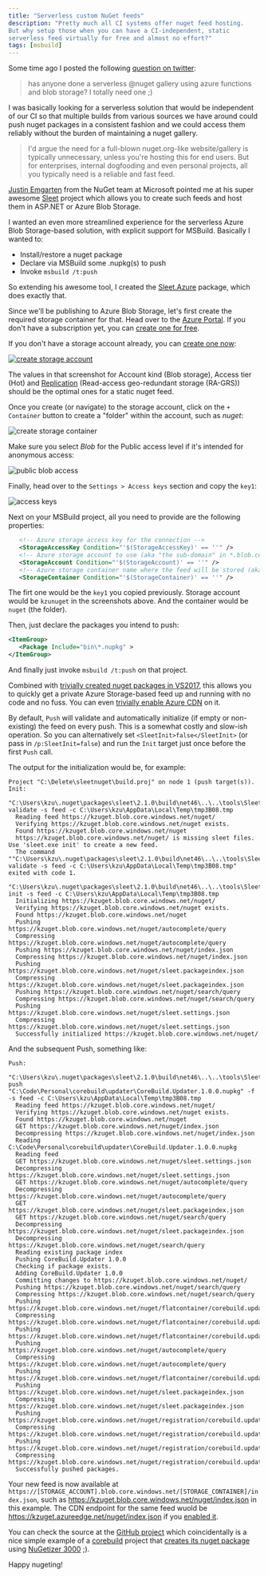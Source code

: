 ```yaml
---
title: "Serverless custom NuGet feeds"
description: "Pretty much all CI systems offer nuget feed hosting. 
But why setup those when you can have a CI-independent, static 
serverless feed virtually for free and almost no effort?"
tags: [msbuild]
---
```


Some time ago I posted the following [question on twitter](https://twitter.com/kzu/status/860529947303178240):

> has anyone done a serverless @nuget gallery using azure functions and blob storage? I totally need one ;)

I was basically looking for a serverless solution that would be independent 
of our CI so that multiple builds from various sources we have around could push 
nuget packages in a consistent fashion and we could access them reliably without 
the burden of maintaining a nuget gallery. 

> I'd argue the need for a full-blown nuget.org-like website/gallery is typically 
> unnecessary, unless you're hosting this for end users. But for enterprises, 
> internal dogfooding and even personal projects, all you typically need is a 
> reliable and fast feed.

[Justin Emgarten](https://twitter.com/emgarten) from the NuGet team at Microsoft 
pointed me at his super awesome [Sleet](https://github.com/emgarten/Sleet) project 
which allows you to create such feeds and host them in ASP.NET or Azure Blob Storage. 

I wanted an even more streamlined experience for the serverless Azure Blob Storage-based 
solution, with explicit support for MSBuild. Basically I wanted to:

* Install/restore a nuget package
* Declare via MSBuild some .nupkg(s) to push
* Invoke `msbuild /t:push`

So extending his awesome tool, I created the 
[Sleet.Azure](https://www.nuget.org/packages/Sleet.Azure) package, which does 
exactly that.

Since we'll be publishing to Azure Blob Storage, let's first create the required 
storage container for that. Head over to the [Azure Portal](https://portal.azure.com/).
If you don't have a subscription yet, you can [create one for free](https://azure.microsoft.com/en-us/free/).

If you don't have a storage account already, you can [create one now](https://portal.azure.com/#create/Microsoft.StorageAccount-ARM):

[![create storage account](https://www.cazzulino.com/img/serverless-nuget-storage.png)](https://portal.azure.com/#create/Microsoft.StorageAccount-ARM)

The values in that screenshot for Account kind (Blob storage), Access tier (Hot) and 
[Replication](https://docs.microsoft.com/en-us/azure/storage/common/storage-redundancy) (Read-access geo-redundant storage (RA-GRS))
should be the optimal ones for a static nuget feed.

Once you create (or navigate) to the storage account, click on the `+ Container` button to 
create a "folder" within the account, such as *nuget*:

![create storage container](https://www.cazzulino.com/img/serverless-nuget-container.png)

Make sure you select *Blob* for the Public access level if it's intended for anonymous access:

![public blob access](https://www.cazzulino.com/img/serverless-nuget-blob.png)

Finally, head over to the `Settings > Access keys` section and copy the `key1`:

![access keys](https://www.cazzulino.com/img/serverless-nuget-key.png)

Next on your MSBuild project, all you need to provide are the following properties:


```xml
   <!-- Azure storage access key for the connection -->
   <StorageAccessKey Condition="'$(StorageAccessKey)' == ''" />
   <!-- Azure storage account to use (aka "the sub-domain" in *.blob.core.windows.net or *.azureedge.net for the CDN endpoint) -->
   <StorageAccount Condition="'$(StorageAccount)' == ''" />
   <!-- Azure storage container name where the feed will be stored (aka "the folder") -->
   <StorageContainer Condition="'$(StorageContainer)' == ''" />
```

The firt one would be the `key1` you copied previously. Storage account would be 
`kzunuget` in the screenshots above. And the container would be `nuget` (the folder).


Then, just declare the packages you intend to push:

```xml
<ItemGroup>
   <Package Include="bin\*.nupkg" >
</ItemGroup>
```

And finally just invoke `msbuild /t:push` on that project.

Combined with [trivially created nuget packages in VS2017](https://docs.microsoft.com/en-us/nuget/guides/create-net-standard-packages-vs2017), 
this allows you to quickly get a private Azure Storage-based feed up and running 
with no code and no fuss. You can even [trivially enable Azure CDN](https://docs.microsoft.com/en-us/azure/cdn/cdn-create-a-storage-account-with-cdn#step-2-enable-cdn-for-the-storage-account) on it.

By default, `Push` will validate and automatically initialize (if empty or non-existing) 
the feed on every push. This is a somewhat costly and slow-ish operation. So you can 
alternatively set `<SleetInit>false</SleetInit>` (or pass in `/p:SleetInit=false`) and 
run the `Init` target just once before the first `Push` call.

The output for the initialization would be, for example:

```
Project "C:\Delete\sleetnuget\build.proj" on node 1 (push target(s)).
Init:
  "C:\Users\kzu\.nuget\packages\sleet\2.1.0\build\net46\..\..\tools\Sleet.exe" validate -s feed -c C:\Users\kzu\AppData\Local\Temp\tmp3B08.tmp
  Reading feed https://kzuget.blob.core.windows.net/nuget/
  Verifying https://kzuget.blob.core.windows.net/nuget exists.
  Found https://kzuget.blob.core.windows.net/nuget
  https://kzuget.blob.core.windows.net/nuget/ is missing sleet files. Use 'sleet.exe init' to create a new feed.
  The command ""C:\Users\kzu\.nuget\packages\sleet\2.1.0\build\net46\..\..\tools\Sleet.exe" validate -s feed -c C:\Users\kzu\AppData\Local\Temp\tmp3B08.tmp" exited with code 1.
  "C:\Users\kzu\.nuget\packages\sleet\2.1.0\build\net46\..\..\tools\Sleet.exe" init -s feed -c C:\Users\kzu\AppData\Local\Temp\tmp3B08.tmp
  Initializing https://kzuget.blob.core.windows.net/nuget/
  Verifying https://kzuget.blob.core.windows.net/nuget exists.
  Found https://kzuget.blob.core.windows.net/nuget
  Pushing https://kzuget.blob.core.windows.net/nuget/autocomplete/query
  Compressing https://kzuget.blob.core.windows.net/nuget/autocomplete/query
  Pushing https://kzuget.blob.core.windows.net/nuget/index.json
  Compressing https://kzuget.blob.core.windows.net/nuget/index.json
  Pushing https://kzuget.blob.core.windows.net/nuget/sleet.packageindex.json
  Compressing https://kzuget.blob.core.windows.net/nuget/sleet.packageindex.json
  Pushing https://kzuget.blob.core.windows.net/nuget/search/query
  Compressing https://kzuget.blob.core.windows.net/nuget/search/query
  Pushing https://kzuget.blob.core.windows.net/nuget/sleet.settings.json
  Compressing https://kzuget.blob.core.windows.net/nuget/sleet.settings.json
  Successfully initialized https://kzuget.blob.core.windows.net/nuget/
```

And the subsequent Push, something like:

```
Push:
  "C:\Users\kzu\.nuget\packages\sleet\2.1.0\build\net46\..\..\tools\Sleet.exe" push "C:\Code\Personal\corebuild\updater\CoreBuild.Updater.1.0.0.nupkg" -f -s feed -c C:\Users\kzu\AppData\Local\Temp\tmp3B08.tmp
  Reading feed https://kzuget.blob.core.windows.net/nuget/
  Verifying https://kzuget.blob.core.windows.net/nuget exists.
  Found https://kzuget.blob.core.windows.net/nuget
  GET https://kzuget.blob.core.windows.net/nuget/index.json
  Decompressing https://kzuget.blob.core.windows.net/nuget/index.json
  Reading C:\Code\Personal\corebuild\updater\CoreBuild.Updater.1.0.0.nupkg
  Reading feed
  GET https://kzuget.blob.core.windows.net/nuget/sleet.settings.json
  Decompressing https://kzuget.blob.core.windows.net/nuget/sleet.settings.json
  GET https://kzuget.blob.core.windows.net/nuget/autocomplete/query
  Decompressing https://kzuget.blob.core.windows.net/nuget/autocomplete/query
  GET https://kzuget.blob.core.windows.net/nuget/sleet.packageindex.json
  GET https://kzuget.blob.core.windows.net/nuget/search/query
  Decompressing https://kzuget.blob.core.windows.net/nuget/sleet.packageindex.json
  Decompressing https://kzuget.blob.core.windows.net/nuget/search/query
  Reading existing package index
  Pushing CoreBuild.Updater 1.0.0
  Checking if package exists.
  Adding CoreBuild.Updater 1.0.0
  Committing changes to https://kzuget.blob.core.windows.net/nuget/
  Pushing https://kzuget.blob.core.windows.net/nuget/search/query
  Compressing https://kzuget.blob.core.windows.net/nuget/search/query
  Pushing https://kzuget.blob.core.windows.net/nuget/flatcontainer/corebuild.updater/index.json
  Compressing https://kzuget.blob.core.windows.net/nuget/flatcontainer/corebuild.updater/index.json
  Pushing https://kzuget.blob.core.windows.net/nuget/flatcontainer/corebuild.updater/1.0.0/corebuild.updater.1.0.0.nupkg
  Pushing https://kzuget.blob.core.windows.net/nuget/autocomplete/query
  Compressing https://kzuget.blob.core.windows.net/nuget/autocomplete/query
  Pushing https://kzuget.blob.core.windows.net/nuget/flatcontainer/corebuild.updater/1.0.0/corebuild.updater.nuspec
  Pushing https://kzuget.blob.core.windows.net/nuget/sleet.packageindex.json
  Compressing https://kzuget.blob.core.windows.net/nuget/sleet.packageindex.json
  Pushing https://kzuget.blob.core.windows.net/nuget/registration/corebuild.updater/1.0.0.json
  Compressing https://kzuget.blob.core.windows.net/nuget/registration/corebuild.updater/1.0.0.json
  Pushing https://kzuget.blob.core.windows.net/nuget/registration/corebuild.updater/index.json
  Compressing https://kzuget.blob.core.windows.net/nuget/registration/corebuild.updater/index.json
  Successfully pushed packages.
  ```

Your new feed is now available at `https://[STORAGE_ACCOUNT].blob.core.windows.net/[STORAGE_CONTAINER]/index.json`, 
such as https://kzuget.blob.core.windows.net/nuget/index.json in this example. The CDN 
endpoint for the same feed wuold be https://kzuget.azureedge.net/nuget/index.json if you [enabled it](https://docs.microsoft.com/en-us/azure/cdn/cdn-create-a-storage-account-with-cdn#step-2-enable-cdn-for-the-storage-account).

You can check the source at the [GitHub project](https://github.com/kzu/Sleet.Azure) 
which coincidentally is a nice simple example of a [corebuild](http://www.corebuild.io/) 
project that [creates its nuget package](https://github.com/kzu/Sleet.Azure/blob/master/build.proj) using [NuGetizer 3000](https://www.nuget.org/packages/NuGet.Build.Packaging) ;).


Happy nugeting!